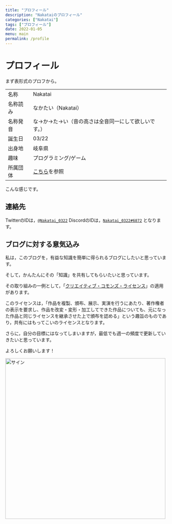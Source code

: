 ```yaml
---
title: "プロフィール"
description: "Nakataiのプロフィール"
categories: ["Nakatai"]
tags: ["プロフィール"]
date: 2022-01-05
menu: main
permalink: /profile
---
```


# プロフィール

まず表形式のプロフから。

|      |                                      |
| ---- | ------------------------------------ |
| 名称   | Nakatai                              |
| 名称読み | なかたい（Nakatai）                        |
| 名称発音 | な→か→た→い（音の高さは全音同一にして欲しいです。）          |
| 誕生日  | 03/22                                |
| 出身地  | 岐阜県                                  |
| 趣味   | プログラミング/ゲーム                          |
| 所属団体 | [こちら](https://go.nakatai.ga/orgs)を参照 |

こんな感じです。

## 連絡先

TwitterのIDは，[`@Nakatai_0322`](https://twitter.com/Nakatai_0322)
DiscordのIDは，[`Nakatai_0322#6872`](https://discord.com/users/584692865939275779)
となります。

## ブログに対する意気込み

私は，このブログを，有益な知識を簡単に得られるブログにしたいと思っています。

そして，かんたんにその「知識」を共有してもらいたいと思っています。

その取り組みの一例として，「[クリエイティブ・コモンズ・ライセンス](https://creativecommons.org/licenses/by-sa/4.0/deed.ja)」の適用があります。

このライセンスは，「作品を複製、頒布、展示、実演を行うにあたり、著作権者の表示を要求し、作品を改変・変形・加工してできた作品についても、元になった作品と同じライセンスを継承させた上で頒布を認める」という趣旨のものであり，共有にはもってこいのライセンスとなります。

さらに，自分の目標にはなってしまいますが，最低でも週一の頻度で更新していきたいと思っています。

よろしくお願いします！

<img src="https://cdn.nakatai.ga/img/sign.webp" width="500" alt="サイン">
